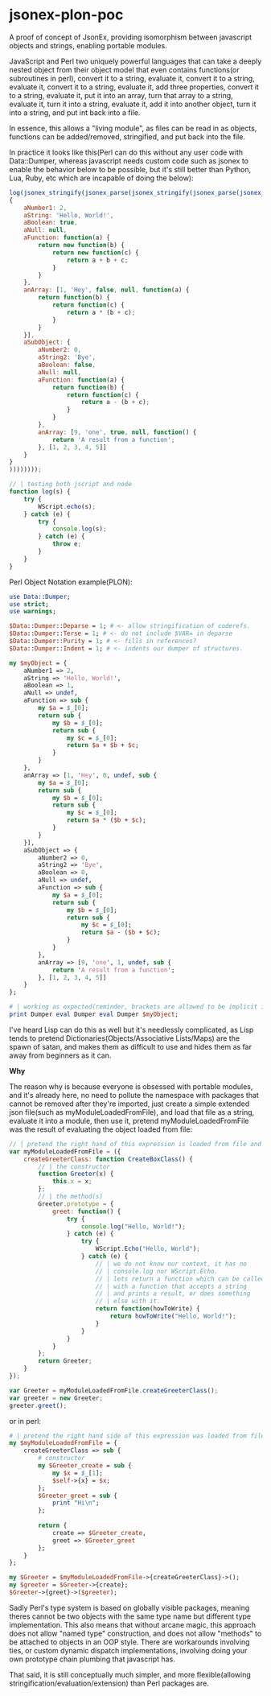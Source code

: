 # jsonex-plon-poc
A proof of concept of JsonEx, providing isomorphism between javascript objects and strings, enabling portable modules.

JavaScript and Perl two uniquely powerful languages that can take a deeply nested object from their object model that even contains functions(or subroutines in perl), convert it to a string, evaluate it, convert it to a string, evaluate it, convert it to a string, evaluate it, add three properties, convert it to a string, evaluate it, put it into an array, turn that array to a string, evaluate it, turn it into a string, evaluate it, add it into another object, turn it into a string, and put int back into a file. 

In essence, this allows a "living module", as files can be read in as objects, functions can be added/removed, stringified, and put back into the file. 

In practice it looks like this(Perl can do this without any user code with Data::Dumper, whereas javascript needs custom code such as jsonex to enable the behavior below to be possible, but it's still better than Python, Lua, Ruby, etc which are incapable of doing the below):

```js
log(jsonex_stringify(jsonex_parse(jsonex_stringify(jsonex_parse(jsonex_stringify(jsonex_parse(jsonex_stringify(
{
    aNumber1: 2,
    aString: 'Hello, World!',
    aBoolean: true,
    aNull: null,
    aFunction: function(a) {
        return new function(b) {
            return new function(c) {
                return a + b + c;
            }
        }
    },
    anArray: [1, 'Hey', false, null, function(a) {
        return function(b) {
            return function(c) {
                return a * (b + c);
            }
        }
    }],
    aSubObject: {
        aNumber2: 0,
        aString2: 'Bye',
        aBoolean: false,
        aNull: null,
        aFunction: function(a) {
            return function(b) {
                return function(c) {
                    return a - (b + c);
                }
            }
        },
        anArray: [9, 'one', true, null, function() { 
            return 'A result from a function'; 
        }, [1, 2, 3, 4, 5]]
    }
}
))))))));

// | testing both jscript and node
function log(s) {
    try {
        WScript.echo(s);
    } catch (e) {
        try {
            console.log(s);
        } catch (e) {
            throw e;
        }
    }
}
```


Perl Object Notation example(PLON):

```perl
use Data::Dumper;
use strict;
use warnings;

$Data::Dumper::Deparse = 1; # <- allow stringification of coderefs.
$Data::Dumper::Terse = 1; # <- do not include $VAR= in deparse
$Data::Dumper::Purity = 1; # <- fills in references?
$Data::Dumper::Indent = 1; # <- indents our dumper of structures.

my $myObject = {
    aNumber1 => 2,
    aString => 'Hello, World!',
    aBoolean => 1,
    aNull => undef,
    aFunction => sub {
        my $a = $_[0];
        return sub {
            my $b = $_[0];
            return sub {
                my $c = $_[0];
                return $a + $b + $c;
            }
        }
    },
    anArray => [1, 'Hey', 0, undef, sub {
        my $a = $_[0];
        return sub {
            my $b = $_[0];
            return sub {
                my $c = $_[0];
                return $a * ($b + $c);
            }
        }
    }],
    aSubObject => {
        aNumber2 => 0,
        aString2 => 'Bye',
        aBoolean => 0,
        aNull => undef,
        aFunction => sub {
            my $a = $_[0];
            return sub {
                my $b = $_[0];
                return sub {
                    my $c = $_[0];
                    return $a - ($b + $c);
                }
            }
        },
        anArray => [9, 'one', 1, undef, sub { 
            return 'A result from a function'; 
        }, [1, 2, 3, 4, 5]]
    }
};

# | working as expected(reminder, brackets are allowed to be implicit in Perl).
print Dumper eval Dumper eval Dumper $myObject;
```

I've heard Lisp can do this as well but it's needlessly complicated, as Lisp tends to pretend Dictionaries(Objects/Associative Lists/Maps) are the spawn of satan, and makes them as difficult to use and hides them as far away from beginners as it can.

**Why**

The reason why is because everyone is obsessed with portable modules, and it's already here, no need to pollute the namespace with packages that cannot be removed after they're imported, just create a simple extended json file(such as myModuleLoadedFromFile), and load that file as a string, evaluate it into a module, then use it, pretend myModuleLoadedFromFile was the result of evaluating the object loaded from file:

```js
// | pretend the right hand of this expression is loaded from file and evald:
var myModuleLoadedFromFile = ({
    createGreeterClass: function CreateBoxClass() {
        // | the constructor
        function Greeter(x) {
            this.x = x;
        };
        // | the method(s)
        Greeter.prototype = {
            greet: function() {
                try {
                    console.log("Hello, World!");
                } catch (e) {
                    try {
                        WScript.Echo("Hello, World");
                    } catch (e) {
                        // | we do not know our context, it has no 
                        // | console.log nor WScript.Echo.
                        // | lets return a function which can be called
                        // | with a function that accepts a string
                        // | and prints a result, or does something 
                        // | else with it.
                        return function(howToWrite) {
                            return howToWrite("Hello, World!");
                        }
                    }
                }
            }
        };
        return Greeter;
    }
});

var Greeter = myModuleLoadedFromFile.createGreeterClass();
var greeter = new Greeter;
greeter.greet();
```

or in perl:

```perl
# | pretend the right hand side of this expression was loaded from file and eval'd
my $myModuleLoadedFromFile = {
    createGreeterClass => sub {   
        # constructor
        my $Greeter_create = sub {
            my $x = $_[1];
            $self->{x} = $x;
        };
        $Greeter_greet = sub {
            print "Hi\n";
        };
        
        return {
            create => $Greeter_create,
            greet => $Greeter_greet
        };
    }
};

my $Greeter = $myModuleLoadedFromFile->{createGreeterClass}->();
my $greeter = $Greeter->{create};
$Greeter->{greet}->($greeter);
```

Sadly Perl's type system is based on globally visible packages, meaning theres cannot be two objects with the same type name but 
different type implementation. This also means that without arcane magic, this approach does not allow "named type" construction,
and does not allow "methods" to be attached to objects in an OOP style. There are workarounds involving ties, or custom dynamic
dispatch implementations, involving doing your own prototype chain plumbing that javascript has.

That said, it is still conceptually much simpler, and more flexible(allowing stringification/evaluation/extension) than Perl packages are.

